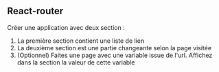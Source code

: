 ## React-router

Créer une application avec deux section :
1. La première section contient une liste de lien
2. La deuxième section est une partie changeante selon la page visitée
3. (Optionnel) Faites une page avec une variable issue de l'url.
Affichez dans la section la valeur de cette variable
